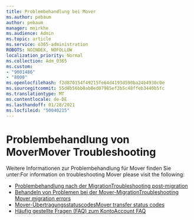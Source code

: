 ```yaml
---
title: Problembehandlung bei Mover
ms.author: pebaum
author: pebaum
manager: mnirkhe
ms.audience: Admin
ms.topic: article
ms.service: o365-administration
ROBOTS: NOINDEX, NOFOLLOW
localization_priority: Normal
ms.collection: Adm_O365
ms.custom:
- "9001486"
- "8000"
ms.openlocfilehash: f2d870154f49215fe64d4193d590ba24b4930c0e
ms.sourcegitcommit: 55d8b56bb8ab0ed07985ef2b5c48ffeb3440b5fc
ms.translationtype: MT
ms.contentlocale: de-DE
ms.lasthandoff: 01/28/2021
ms.locfileid: "50040215"
---
```

# <a name="mover-troubleshooting"></a><span data-ttu-id="4c78f-102">Problembehandlung von Mover</span><span class="sxs-lookup"><span data-stu-id="4c78f-102">Mover Troubleshooting</span></span>

<span data-ttu-id="4c78f-103">Weitere Informationen zur Problembehandlung für Mover finden Sie unter:</span><span class="sxs-lookup"><span data-stu-id="4c78f-103">For information on troubleshooting Mover please visit the following:</span></span>

- [<span data-ttu-id="4c78f-104">Problembehandlung nach der Migration</span><span class="sxs-lookup"><span data-stu-id="4c78f-104">Troubleshooting post-migration</span></span>](https://docs.microsoft.com/sharepointmigration/mover-post-migration-troubleshooting)  
- [<span data-ttu-id="4c78f-105">Behandeln von Problemen bei der Mover-Migration</span><span class="sxs-lookup"><span data-stu-id="4c78f-105">Troubleshooting Mover migration errors</span></span>](https://docs.microsoft.com/sharepointmigration/mover-error-faq)  
- [<span data-ttu-id="4c78f-106">Mover-Übertragungsstatuscodes</span><span class="sxs-lookup"><span data-stu-id="4c78f-106">Mover transfer status codes</span></span>](https://docs.microsoft.com/sharepointmigration/mover-transfer-status-codes)
- [<span data-ttu-id="4c78f-107">Häufig gestellte Fragen (FAQ) zum Konto</span><span class="sxs-lookup"><span data-stu-id="4c78f-107">Account FAQ</span></span>](https://docs.microsoft.com/sharepointmigration/mover-account-faq)
